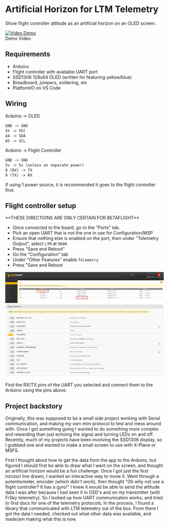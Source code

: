 # Artificial Horizon for LTM Telemetry

Show flight controller attitude as an artificial horizon on an OLED screen.

[![Video Demo](https://img.youtube.com/vi/2vXLzMDolMo/0.jpg)](https://www.youtube.com/watch?v=2vXLzMDolMo) <br>
Demo Video

## Requirements
- Arduino
- Flight controller with available UART port
- SSD1306 128x64 OLED (written for featuring yellow/blue)
- Breadboard, jumpers, soldering, etc
- PlatformIO on VS Code

## Wiring
Arduino -> OLED
```
GND -> GND
5V -> VCC
A4 -> SDA
A5 -> SCL
```

Arduino -> Flight Controller
```
GND -> GND
5v -> 5v (unless on separate power)
8 (RX) -> TX
9 (TX) -> RX
```

If using 1 power source, it is recommended it goes to the flight controller first.

## Flight controller setup
\*\*THESE DIRECTIONS ARE ONLY CERTAIN FOR BETAFLIGHT\*\* <br />
- Once connected to the board, go to the "Ports" tab.
- Pick an open UART that is *not* the one in use for Configuration/MSP
- Ensure that nothing else is enabled on the port, then under "Telemetry Output", select `LTM` at `9600`
- Press "Save and Reboot"
- Go the "Configuration" tab
- Under "Other Features" enable `Telemetry`
- Press "Save and Reboot

![Screenshot 1](https://raw.githubusercontent.com/Gabe-H/Artificial-Horizon/master/media/BF_screenshot1.png)
![Screenshot 2](https://raw.githubusercontent.com/Gabe-H/Artificial-Horizon/master/media/BF_screenshot2.png)

Find the RX/TX pins of the UART you selected and connect them to the Arduino using the pins above.

## Project backstory
Originally, this was supposed to be a small side project working with Serial communication, and making my own mini protocol to test and mess around with. Once I got something going I wanted to do something more complex and rewarding than just echoing the signal and turning LEDs on and off. Recently, much of my projects have been involving the SSD1306 display, so I grabbed one and wanted to make a small screen to use with X-Plane or MSFS.

First I thought about how to get the data from the app to the Arduino, but figured I should first be able to draw what I want on the screen, and thought an artificial horizon would be a fun challenge. Once I got just the first horizon line drawn, I wanted an interactive way to move it. Went through a potentiometer, encoder (which didn't work), then thought "Oh why not use a flight controller? It has a gyro!" I knew it would be able to send the attitude data I was after because I had seen it in OSD's and on my transmitter (with FrSky telemetry). So I looked up how UART communication works, and tried to find docs for one of the telemetry protocols. In the process, I found a library that communicated with LTM telemetry out of the box. From there I got the data I needed, checked out what other data was available, and made/am making what this is now.
